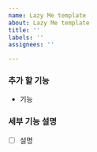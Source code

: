 ```yaml
---
name: Lazy Me template
about: Lazy Me template
title: ''
labels: ''
assignees: ''

---
```


### 추가 할 기능
- 기능

### 세부 기능 설명
-[ ] 설명
